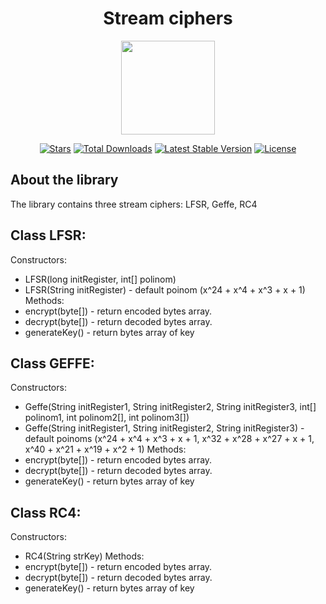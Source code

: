 <h1 align="center">Stream ciphers</h1>
<p align="center"><img src="https://i.imgur.com/ZfMSTrk.png" width=150></p>

<p align="center">
<a href="https://github.com/N1ghtF1re/Stream-ciphers/stargazers"><img src="https://img.shields.io/github/stars/N1ghtF1re/Stream-ciphers.svg" alt="Stars"></a>
<a href="https://github.com/N1ghtF1re/Stream-ciphers/releases"><img src="https://img.shields.io/badge/downloads-3-brightgreen.svg" alt="Total Downloads"></a>
<a href="https://github.com/N1ghtF1re/Stream-ciphers/releases"><img src="https://img.shields.io/github/tag/N1ghtF1re/Stream-ciphers.svg" alt="Latest Stable Version"></a>
<a href="https://github.com/N1ghtF1re/Stream-ciphers/blob/master/LICENSE"><img src="https://img.shields.io/github/license/N1ghtF1re/Stream-ciphers.svg" alt="License"></a>
</p>
</p>

## About the library
The library contains three stream ciphers: LFSR, Geffe, RC4

## Class LFSR: 
Constructors: 
- LFSR(long initRegister, int[] polinom) 
- LFSR(String initRegister) - default poinom (x^24 + x^4 + x^3 + x + 1)
Methods: 
- encrypt(byte[]) - return encoded bytes array.
- decrypt(byte[]) - return decoded bytes array.
- generateKey() - return bytes array of key

## Class GEFFE: 
Constructors: 
- Geffe(String initRegister1, String initRegister2, String initRegister3, int[] polinom1, int polinom2[], int polinom3[]) 
- Geffe(String initRegister1, String initRegister2, String initRegister3) - default poinoms (x^24 + x^4 + x^3 + x + 1, x^32 + x^28 + x^27 + x + 1, x^40 + x^21 + x^19 + x^2 + 1)
Methods: 
- encrypt(byte[]) - return encoded bytes array.
- decrypt(byte[]) - return decoded bytes array.
- generateKey() - return bytes array of key

## Class RC4: 
Constructors:
- RC4(String strKey)
Methods: 
- encrypt(byte[]) - return encoded bytes array.
- decrypt(byte[]) - return decoded bytes array.
- generateKey() - return bytes array of key


